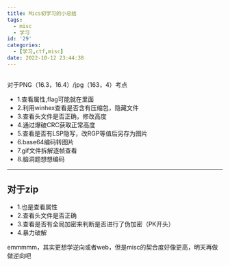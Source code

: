 ```yaml
---
title: Mics初学习的小总结
tags:
  - misc
  - 学习
id: '29'
categories:
  - [学习,ctf,misc]
date: 2022-10-12 23:44:38
---
```


##   
对于PNG（16.3，16.4）/jpg（163，4）考点

*   1.查看属性,flag可能就在里面
*   2.利用winhex查看是否含有压缩包，隐藏文件
*   3.查看头文件是否正确，修改高度
*   4.通过爆破CRC获取正常高度
*   5.查看是否有LSP隐写，改RGP等值后另存为图片
*   6.base64编码转图片
*   7.gif文件拆解逐帧查看
*   8.脑洞题想想编码

* * *

## **对于zip**

*   1.也是查看属性
*   2.查看头文件是否正确
*   3.查看是否有全局加密来判断是否进行了伪加密（PK开头）
*   4.暴力破解

emmmmm，其实更想学逆向或者web，但是misc的契合度好像更高，明天再做做逆向吧